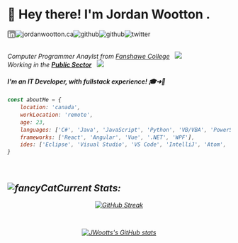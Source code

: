 # 👋 Hey there! I'm Jordan Wootton . 
<a href='https://www.linkedin.com/in/jordanwootton/'><img align='left' alt="linkedin" src="./assets/linkedin.svg" height='18px'/></a>
<a href='https://jordanwootton.ca/#/'><img align='left' alt="jordanwootton.ca" src="https://img.shields.io/website?url=https%3A%2F%2Fjordanwootton.ca" height='18px'/></a>
<a href='https://github.com/JWootts'><img align='left' alt="github" src="https://img.shields.io/github/followers/jwootts?style=social" height='18px'/></a>
<a href='https://github.com/JWootts'><img align='left' alt="github" src="https://img.shields.io/github/stars/jwootts?style=social" height='18px'/></a>
<a href='https://mobile.twitter.com/jordanwootton_'><img align='left' alt="twitter" src="https://img.shields.io/twitter/follow/jordanwootton_?style=social" height='18px'/></a>
<br />
<br />
<p><em>Computer Programmer Anaylst from <a href="https://www.fanshawec.ca/">Fanshawe College</a>&nbsp;&nbsp;&nbsp;<img src="https://upload.wikimedia.org/wikipedia/en/thumb/a/a9/Fanshawe_College_Logo_vecotrized.svg/1200px-Fanshawe_College_Logo_vecotrized.svg.png" width="20">
<br />Working in the <b><ins>Public Sector</ins></b>&nbsp;&nbsp;&nbsp;<img src="https://upload.wikimedia.org/wikipedia/commons/thumb/c/cf/Flag_of_Canada.svg/2560px-Flag_of_Canada.svg.png" width="20"></p>
<h4> I'm an IT Developer, with fullstack experience! 🎓➜🏢 </h4>

```javascript
const aboutMe = {
	location: 'canada',
	workLocation: 'remote',
	age: 23,
	languages: ['C#', 'Java', 'JavaScript', 'Python', 'VB/VBA', 'PowerShell'],
	frameworks: ['React', 'Angular', 'Vue', '.NET', 'WPF'],
	ides: ['Eclipse', 'Visual Studio', 'VS Code', 'IntelliJ', 'Atom', 'PyCharm']
}
```

</br>

<h2><img align='left' alt="fancyCat" src="https://cdn.discordapp.com/emojis/1013540815999602800.gif?size=96&quality=lossless" height='35px'/>Current Stats: <br /></h2>

<div align='middle'>

[![GitHub Streak](https://streak-stats.demolab.com/?user=JWootts&theme=dark&background=1a1b27)](https://github.com/JWootts)

</br>

[![JWootts's GitHub stats](https://github-readme-stats.vercel.app/api?username=JWootts&count_private=true&show_icons=true&theme=tokyonight)](https://github.com/JWootts)

</div>